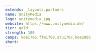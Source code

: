 ```yaml
---
extends: _layouts.partners
name: UnityMedia
logo: unitymedia.jpg
website: https://www.unitymedia.de/
tier: gold
strength: 100
camps: koe1706,ffm1708,stu1707,koe1805
short:
---
```


